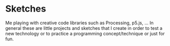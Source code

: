 # Sketches

Me playing with creative code libraries such as Processing, p5.js, ...
In general these are little projects and sketches that I create in order to test a new technology or to practice a programming concept/technique or just for fun.
